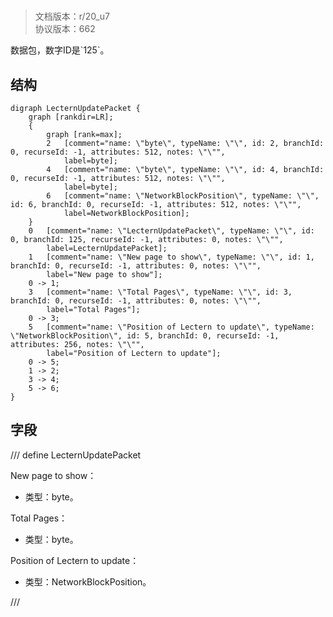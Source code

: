 # <!-- md:samp LecternUpdatePacket -->

> 文档版本：r/20_u7<br/>协议版本：662

<!-- md:samp LecternUpdatePacket -->数据包，数字ID是`125`。

## 结构

```viz
digraph LecternUpdatePacket {
	graph [rankdir=LR];
	{
		graph [rank=max];
		2	[comment="name: \"byte\", typeName: \"\", id: 2, branchId: 0, recurseId: -1, attributes: 512, notes: \"\"",
			label=byte];
		4	[comment="name: \"byte\", typeName: \"\", id: 4, branchId: 0, recurseId: -1, attributes: 512, notes: \"\"",
			label=byte];
		6	[comment="name: \"NetworkBlockPosition\", typeName: \"\", id: 6, branchId: 0, recurseId: -1, attributes: 512, notes: \"\"",
			label=NetworkBlockPosition];
	}
	0	[comment="name: \"LecternUpdatePacket\", typeName: \"\", id: 0, branchId: 125, recurseId: -1, attributes: 0, notes: \"\"",
		label=LecternUpdatePacket];
	1	[comment="name: \"New page to show\", typeName: \"\", id: 1, branchId: 0, recurseId: -1, attributes: 0, notes: \"\"",
		label="New page to show"];
	0 -> 1;
	3	[comment="name: \"Total Pages\", typeName: \"\", id: 3, branchId: 0, recurseId: -1, attributes: 0, notes: \"\"",
		label="Total Pages"];
	0 -> 3;
	5	[comment="name: \"Position of Lectern to update\", typeName: \"NetworkBlockPosition\", id: 5, branchId: 0, recurseId: -1, attributes: 256, notes: \"\"",
		label="Position of Lectern to update"];
	0 -> 5;
	1 -> 2;
	3 -> 4;
	5 -> 6;
}

```

## 字段

/// define
LecternUpdatePacket

New page to show：<!-- md:samp byte -->

- 类型：byte。

Total Pages：<!-- md:samp byte -->

- 类型：byte。

Position of Lectern to update：[<!-- md:samp NetworkBlockPosition -->](refs/protocols/types/NetworkBlockPosition.md)

- 类型：NetworkBlockPosition。


///
